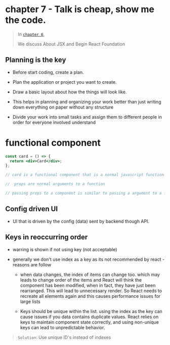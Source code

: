 # chapter 7 - Talk is cheap, show me the code.

> In [`chapter 6`](../chapter6/readme.md),
>
> We discuss About JSX and Begin React Foundation

## Planning is the key

- Before start coding, create a plan.

- Plan the application or project you want to create.

- Draw a basic layout about how the things will look like.

- This helps in planning and organizing your work better than just writing down everything on paper without any structure

- Divide your work into small tasks and assign them to different people in order for everyone involved understand

# functional component

```jsx
const card = () => {
  return <div>Card</div>;
};

// card is a functional component that is a normal javascript function at the end of the day

//  props are normal arguments to a function

// passing props to a component is similar to passing a argument to a function
```

## Config driven UI

- UI that is driven by the config (data) sent by backend though API.

## Keys in reoccurring order

- warring is shown if not using key (not acceptable)
- generally we don't use index as a key as its not recommended by react - reasons are follow

  - when data changes, the index of items can change too.
    which may leads to change order of the items and React will think the component has been modified, when in fact, they have just been rearranged. This will lead to unnecessary render.
    So React needs to recreate all elements again and this causes performance issues for large lists

  - Keys should be unique within the list. using the index as the key can cause issues if you data contains duplicate values.
    React relies on keys to maintain component state correctly, and using non-unique keys can lead to unpredictable behavior.

> `Solution`: Use unique ID's instead of indexes
